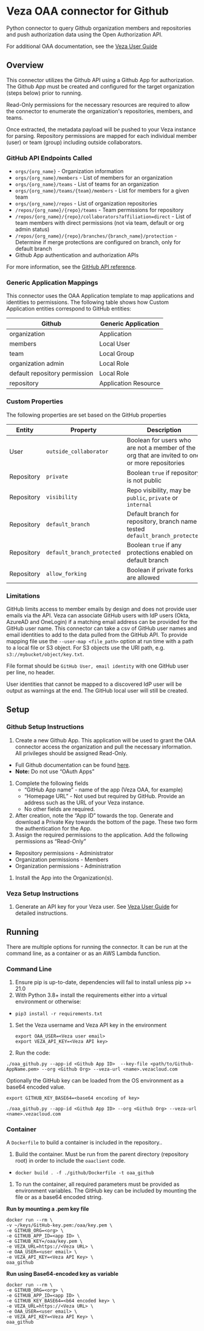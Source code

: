 # Veza OAA connector for Github

Python connector to query Github organization members and repositories and push authorization data using the Open Authorization API.

For additional OAA documentation, see the [Veza User Guide](https://docs.veza.com/oaa/)

## Overview

This connector utilizes the Github API using a Github App for authorization. The Github App must be created and configured for the target organization (steps below) prior to running.

Read-Only permissions for the necessary resources are required to allow the connector to enumerate the organization's repositories, members, and teams.

Once extracted, the metadata payload will be pushed to your Veza instance for parsing. Repository permissions are mapped for each individual member (user) or team (group) including outside collaborators.

### GitHub API Endpoints Called

* `orgs/{org_name}` - Organization information
* `orgs/{org_name}/members` - List of members for an organization
* `orgs/{org_name}/teams` - List of teams for an organization
* `orgs/{org_name}/teams/{team}/members` - List for members for a given team
* `orgs/{org_name}/repos` - List of organization repositories
* `/repos/{org_name}/{repo}/teams` - Team permissions for repository
* `/repos/{org_name}/{repo}/collaborators?affiliation=direct` - List of team members with direct permissions (not via team, default or org admin status)
* `/repos/{org_name}/{repo}/branches/{branch_name}/protection` - Determine if merge protections are configured on branch, only for default branch
* Github App authentication and authorization APIs

For more information, see the [GitHub API reference](https://docs.github.com/en/rest/overview/endpoints-available-for-github-apps).

### Generic Application Mappings

This connector uses the OAA Application template to map applications and identities to permissions. The following table shows how Custom Application entities correspond to GitHub entities:

Github                        | Generic Application
------------------------------|---------------------
organization                  | Application
members                       | Local User
team                          | Local Group
organization admin            | Local Role
default repository permission | Local Role
repository                    | Application Resource

### Custom Properties
The following properties are set based on the GitHub properties

Entity     | Property                   | Description
-----------|----------------------------|-----------------------------------------------------------------------------------------------
User       | `outside_collaborator`     | Boolean for users who are not a member of the org that are invited to one or more repositories
Repository | `private`                  | Boolean `true` if repository is not public
Repository | `visibility`               | Repo visibility, may be `public`, `private` or `internal`
Repository | `default_branch`           | Default branch for repository, branch name tested `default_branch_protected`
Repository | `default_branch_protected` | Boolean `true` if any protections enabled on default branch
Repository | `allow_forking`            | Boolean if private forks are allowed

### Limitations

GitHub limits access to member emails by design and does not provide user emails via the API.
Veza can associate GitHub users with IdP users (Okta, AzureAD and OneLogin) if a matching email address
can be provided for the GitHub user name. This connector can take a csv of GitHub user names and email identities
to add to the data pulled from the GitHub API. To provide mapping file use the `--user-map <file_path>`
option at run time with a path to a local file or S3 object. For S3 objects use the URI path, e.g.
`s3://mybucket/object/key.txt`.

File format should be `GitHub User, email identity` with one GitHub user per line, no header.

User identities that cannot be mapped to a discovered IdP user will be output as warnings at the end. The GitHub
local user will still be created.

## Setup
### Github Setup Instructions

1. Create a new Github App. This application will be used to grant the OAA connector access the organization and pull the necessary information. All privileges should be assigned Read-Only.
 * Full Github documentation can be found [here](https://docs.github.com/en/developers/apps/building-github-apps/creating-a-github-app).
 * **Note:** Do not use “OAuth Apps”
 1. Complete the following fields
    * “GitHub App name” - name of the app (Veza OAA, for example)
    * “Homepage URL” - Not used but required by GitHub. Provide an address such as the URL of your Veza instance.
    * No other fields are required.
  1. After creation, note the “App ID” towards the top. Generate and download a Private Key towards the bottom of the page. These two form the authentication for the App.
1. Assign the required permissions to the application. Add the following permissions as “Read-Only”
  * Repository permissions - Administrator
  * Organization permissions - Members
  * Organization permissions - Administration
1. Install the App into the Organization(s).

### Veza Setup Instructions
1. Generate an API key for your Veza user. See [Veza User Guide](https://docs.veza.com/interface-overview/administration/api-keys) for detailed instructions.

## Running

There are multiple options for running the connector. It can be run at the command line, as a container or as an AWS Lambda function.

### Command Line
1. Ensure pip is up-to-date, dependencies will fail to install unless pip >= 21.0
1. With Python 3.8+ install the requirements either into a virtual environment or otherwise:
  * `pip3 install -r requirements.txt`
1. Set the Veza username and Veza API key in the environment
    ```
    export OAA_USER=<Veza user email>
    export VEZA_API_KEY=<Veza API key>
    ```
1. Run the code:

  `./oaa_github.py --app-id <Github App ID>  --key-file <path/to/Github-AppName.pem> --org <Github Org> --veza-url <name>.vezacloud.com`

  Optionally the GitHub key can be loaded from the OS environment as a base64 encoded value.
  ```
  export GITHUB_KEY_BASE64=<base64 encoding of key>
  ```
  `./oaa_github.py --app-id <Github App ID> --org <Github Org> --veza-url <name>.vezacloud.com`

### Container
A `Dockerfile` to build a container is included in the repository..
1. Build the container. Must be run from the parent directory (repository root) in order to include the `oaaclient` code.
  * `docker build . -f ./github/Dockerfile -t oaa_github`
1. To run the container, all required parameters must be provided as environment variables. The GitHub key can be included by mounting the file or as a base64 encoded string.

  **Run by mounting a .pem key file**
  ```
  docker run --rm \
  -v ~/keys/GitHub-key.pem:/oaa/key.pem \
  -e GITHUB_ORG=<org> \
  -e GITHUB_APP_ID=<app ID> \
  -e GITHUB_KEY=/oaa/key.pem \
  -e VEZA_URL=https://<Veza URL> \
  -e OAA_USER=<user email> \
  -e VEZA_API_KEY=<Veza API Key> \
  oaa_github
  ```

  **Run using Base64-encoded key as variable**
  ```
  docker run --rm \
  -e GITHUB_ORG=<org> \
  -e GITHUB_APP_ID=<app ID> \
  -e GITHUB_KEY_BASE64=<b64 encoded key> \
  -e VEZA_URL=https://<Veza URL> \
  -e OAA_USER=<user email> \
  -e VEZA_API_KEY=<Veza API Key> \
  oaa_github
  ```
